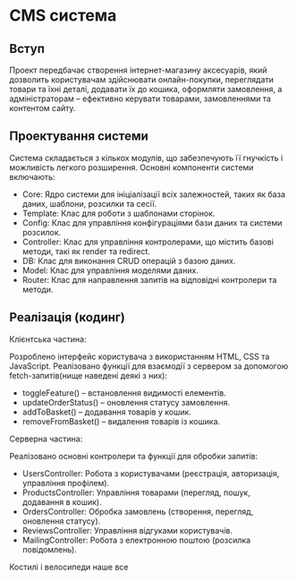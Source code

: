 # CMS система


## Вступ
Проект передбачає створення інтернет-магазину аксесуарів,
який дозволить користувачам здійснювати онлайн-покупки,
переглядати товари та їхні деталі, додавати їх до кошика,
оформляти замовлення, а адміністраторам – ефективно керувати товарами, замовленнями та контентом сайту.

## Проектування системи

Система складається з кількох модулів, що забезпечують її гнучкість і можливість легкого розширення. Основні компоненти системи включають:

- Core: Ядро системи для ініціалізації всіх залежностей, таких як база даних, шаблони, розсилки та сесії.
- Template: Клас для роботи з шаблонами сторінок.
- Config: Клас для управління конфігураціями бази даних та системи розсилок.
- Controller: Клас для управління контролерами, що містить базові методи, такі як render та redirect.
- DB: Клас для виконання CRUD операцій з базою даних.
- Model: Клас для управління моделями даних.
- Router: Клас для направлення запитів на відповідні контролери та методи.

## Реалізація (кодинг)

Клієнтська частина:

Розроблено інтерфейс користувача з використанням HTML, CSS та JavaScript. Реалізовано функції для взаємодії з сервером за допомогою fetch-запитів(нище наведені деякі з них):
- toggleFeature() – встановлення видимості елементів.
- updateOrderStatus() – оновлення статусу замовлення.
- addToBasket() – додавання товарів у кошик.
- removeFromBasket() – видалення товарів із кошика.

Серверна частина:

Реалізовано основні контролери та функції для обробки запитів:

- UsersController: Робота з користувачами (реєстрація, авторизація, управління профілем).
- ProductsController: Управління товарами (перегляд, пошук, додавання в кошик).
- OrdersController: Обробка замовлень (створення, перегляд, оновлення статусу).
- ReviewsController: Управління відгуками користувачів.
- MailingController: Робота з електронною поштою (розсилка повідомлень).

Костилі і велосипеди наше все
